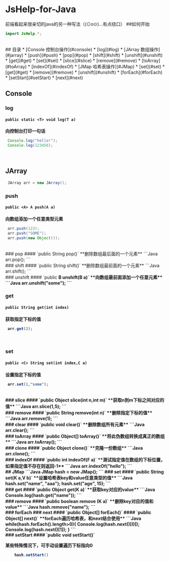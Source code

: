 # JsHelp-for-Java
前端看起来很亲切的java的另一种写法（(⊙o⊙)…有点绕口）
##如何开始
```Java
import JsHelp.*;
```
<br />
## 目录
* [Console 控制台操作](#console) 
  * [log](#log) 
* [JArray 数组操作](#jarray) 
  * [push](#push) 
  * [pop](#pop)
  * [shift](#shift) 
  * [unshift](#unshift) 
  * [get](#get) 
  * [set](#set) 
  * [slice](#slice) 
  * [remove](#remove) 
  * [toArray](#toArray) 
  * [indexOf](#indexOf)
* [JMap 哈希表操作](#JMap) 
  * [set](#set) 
  * [get](#get)
  * [remove](#remove) 
  * [unshift](#unshift) 
  * [forEach](#forEach) 
  * [setStart](#setStart) 
  * [next](#next) 

  
<br />

## Console 
### log 
#### `public static <T> void log(T a)`
**向控制台打印一句话**
```Java
 Console.log("hello!");
 Console.log(123456);
```
<br />

## JArray 
```Java
 JArray arr = new JArray();
```
### push 
#### `public <A> A push(A a)`
**向数组添加一个任意类型元素**
```Java
 arr.push(123);
 arr.push("SOME");
 arr.push(new Object());
```
<br />
### pop 
#### `public String pop()`
**删除数组最后面的一个元素**
```Java
 arr.pop();
```
<br />
### shift 
#### `public String shift()`
**删除数组最前面的一个元素**
```Java
 arr.shift();
```
<br />
### unshift 
#### `public <B> B unshift(B a)`
**向数组最前面添加一个任意元素**
```Java
 arr.unshift("some");
```
<br />

### get 
#### `public String get(int index)`
**获取指定下标的值**
```Java
 arr.get(2);
```
<br />

### set 
#### `public <C> String set(int index,C a)`
**设置指定下标的值**
```Java
 arr.set(1,"some");
```
<br />
### slice 
#### `public <D> Object slice(int n,int m)`
**获取n到m下标之间对应的值**
```Java
 arr.slice(1,5);
```
<br />
### remove
#### `public String remove(int n)`
**删除指定下标的值**
```Java
 arr.remove(1);
```
<br />
### clear
#### `public void clear()`
**删除数组所有元素**
```Java
 arr.clear();
```
<br />
### toArray
#### `public Object[] toArray()`
**将此伪数组转换成真正的数组**
```Java
 arr.toArray();
```
<br />
### clone
#### `public Object clone()`
**克隆一份数组**
```Java
 arr.clone();
```
<br />
### indexOf
#### `public <F> int indexOf(F a)`
**测试指定值在数组的下标位置，如果指定值不存在则返回-1**
```Java
 arr.indexOf("hello");
```
<br />
## JMap
```Java
 JMap hash = new JMap();
```
### set 
#### `public <K,V> String set(K a,V b)`
**设置哈希表key和value任意类型的值**
```Java
  hash.set("name", "aaa");
		hash.set("age", 15);
```
<br />
### get 
#### `public <K> Object get(K a)`
**获取key对应的value**
```Java
  Console.log(hash.get("name"));
```
<br />
### remove 
#### `public <K> boolean remove (K a)`
**删除key对应的值和value**
```Java
  hash.remove("name");
```
<br />
### forEach 
### next 
#### `public Object[] forEach()`
#### `public Object[] next()`
**forEach遍历哈希表，和next结合使用**
```Java
		while(hash.forEach().length>0){
			Console.log(hash.next()[0]);
			Console.log(hash.next()[1]);
		}
```
<br />
### setStart 
#### `public void setStart()`

**某些特殊情况下，可手动设置遍历下标指向0**
```Java
	hash.setStart()
```
<br />
